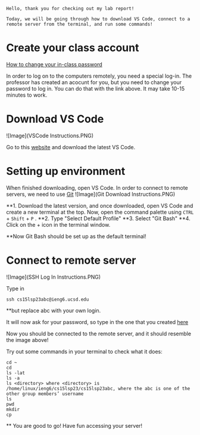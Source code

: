 ``` 
Hello, thank you for checking out my lab report!

Today, we will be going through how to download VS Code, connect to a remote server from the terminal, and run some commands!

```
# Create your class account
[How to change your in-class password](https://docs.google.com/document/d/1hs7CyQeh-MdUfM9uv99i8tqfneos6Y8bDU0uhn1wqho/edit)

In order to log on to the computers remotely, you need a special log-in. The professor has created an acocunt for you, but you need to change your password to log in. You can do that with the link above. It may take 10-15 minutes to work.

# Download VS Code

![Image](VSCode Instructions.PNG)

Go to this [website](https://code.visualstudio.com/) and download the latest VS Code. 

# Setting up environment

When finished downloading, open VS Code. In order to connect to remote servers, we need to use [Git](https://git-scm.com/downloads) 
![Image](Git Download Instructions.PNG)

**1. Download the latest version, and once downloaded, open VS Code and create a new terminal at the top. Now, open the command palette using `CTRL` + `Shift` + `P` . 
**2. Type "Select Default Profile"
**3. Select "Git Bash"
**4. Click on the + icon in the terminal window.

**Now Git Bash should be set up as the default terminal!

# Connect to remote server 
![Image](SSH Log In Instructions.PNG)

Type in 
```
ssh cs15lsp23abc@ieng6.ucsd.edu
```
**but replace abc with your own login. 

It will now ask for your password, so type in the one that you created [here](https://docs.google.com/document/d/1hs7CyQeh-MdUfM9uv99i8tqfneos6Y8bDU0uhn1wqho/edit)

Now you should be connected to the remote server, and it should resemble the image above! 

Try out some commands in your terminal to check what it does:
```
cd ~
cd
ls -lat
ls -a
ls <directory> where <directory> is /home/linux/ieng6/cs15lsp23/cs15lsp23abc, where the abc is one of the other group members’ username
ls
pwd
mkdir
cp
```

** You are good to go! Have fun accessing your server!
